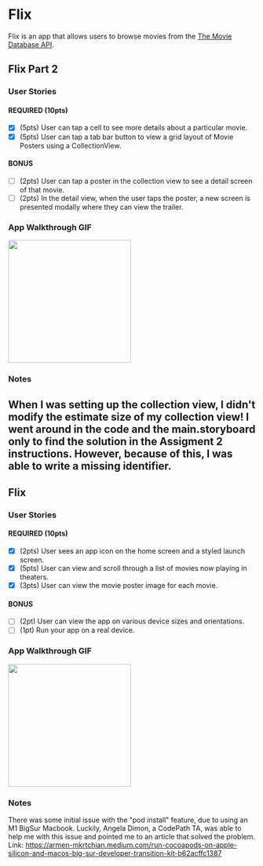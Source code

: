 # Flix

Flix is an app that allows users to browse movies from the [The Movie Database API](http://docs.themoviedb.apiary.io/#).

## Flix Part 2

### User Stories

#### REQUIRED (10pts)
- [x] (5pts) User can tap a cell to see more details about a particular movie.
- [x] (5pts) User can tap a tab bar button to view a grid layout of Movie Posters using a CollectionView.

#### BONUS
- [ ] (2pts) User can tap a poster in the collection view to see a detail screen of that movie.
- [ ] (2pts) In the detail view, when the user taps the poster, a new screen is presented modally where they can view the trailer.

### App Walkthrough GIF

<img src="http://g.recordit.co/f7X6efi21w.gif" width=250><br>

### Notes
When I was setting up the collection view, I didn't modify the estimate size of my collection view! I went around in the code and the main.storyboard only to find the solution in the Assigment 2 instructions. However, because of this, I was able to write a missing identifier.
---

## Flix

### User Stories

#### REQUIRED (10pts)
- [x] (2pts) User sees an app icon on the home screen and a styled launch screen.
- [x] (5pts) User can view and scroll through a list of movies now playing in theaters.
- [x] (3pts) User can view the movie poster image for each movie.

#### BONUS
- [ ] (2pt) User can view the app on various device sizes and orientations.
- [ ] (1pt) Run your app on a real device.

### App Walkthrough GIF

<img src="http://g.recordit.co/dlMAOfIKOn.gif" width=250><br>

### Notes
There was some initial issue with the "pod install" feature, due to using an M1 BigSur Macbook. Luckily, Angela Dimon, a CodePath TA, was able to help me with this issue and pointed me to an article that solved the problem. Link: https://armen-mkrtchian.medium.com/run-cocoapods-on-apple-silicon-and-macos-big-sur-developer-transition-kit-b62acffc1387
